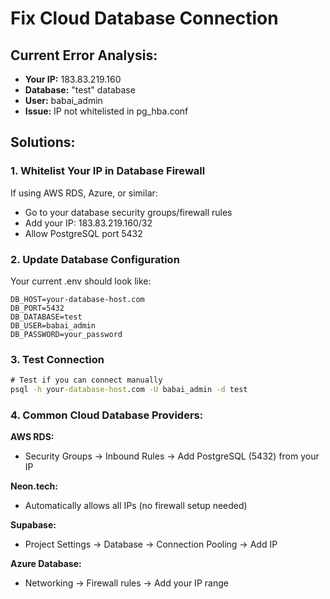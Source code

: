 # Fix Cloud Database Connection

## Current Error Analysis:

- **Your IP:** 183.83.219.160
- **Database:** "test" database
- **User:** babai_admin
- **Issue:** IP not whitelisted in pg_hba.conf

## Solutions:

### 1. Whitelist Your IP in Database Firewall

If using AWS RDS, Azure, or similar:

- Go to your database security groups/firewall rules
- Add your IP: 183.83.219.160/32
- Allow PostgreSQL port 5432

### 2. Update Database Configuration

Your current .env should look like:

```env
DB_HOST=your-database-host.com
DB_PORT=5432
DB_DATABASE=test
DB_USER=babai_admin
DB_PASSWORD=your_password
```

### 3. Test Connection

```cmd
# Test if you can connect manually
psql -h your-database-host.com -U babai_admin -d test
```

### 4. Common Cloud Database Providers:

**AWS RDS:**

- Security Groups → Inbound Rules → Add PostgreSQL (5432) from your IP

**Neon.tech:**

- Automatically allows all IPs (no firewall setup needed)

**Supabase:**

- Project Settings → Database → Connection Pooling → Add IP

**Azure Database:**

- Networking → Firewall rules → Add your IP range
